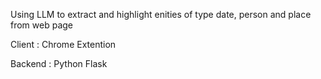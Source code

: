 Using LLM to extract and highlight enities of type date, person and place from web page

Client : Chrome Extention

Backend : Python Flask
